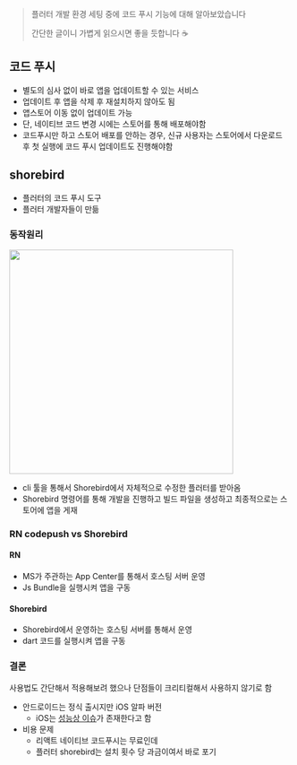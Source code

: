 > 플러터 개발 환경 세팅 중에 코드 푸시 기능에 대해 알아보았습니다
>
> 간단한 글이니 가볍게 읽으시면 좋을 듯합니다 ☕️

## 코드 푸시
- 별도의 심사 없이 바로 앱을 업데이트할 수 있는 서비스
- 업데이트 후 앱을 삭제 후 재설치하지 않아도 됨
- 앱스토어 이동 없이 업데이트 가능
- 단, 네이티브 코드 변경 시에는 스토어를 통해 배포해야함
- 코드푸시만 하고 스토어 배포를 안하는 경우, 신규 사용자는 스토어에서 다운로드 후 첫 실행에 코드 푸시 업데이트도 진행해야함

## shorebird
- 플러터의 코드 푸시 도구
- 플러터 개발자들이 만듦

### 동작원리

<img src="https://github.com/10000-Bagger/free-topic-study/assets/80238096/73bace6c-0e57-4228-95b4-51cfd35fcbdb" width="400px" />

- cli 툴을 통해서 Shorebird에서 자체적으로 수정한 플러터를 받아옴
- Shorebird 명령어를 통해 개발을 진행하고 빌드 파일을 생성하고 최종적으로는 스토어에 앱을 게재

### RN codepush vs Shorebird
#### RN
- MS가 주관하는 App Center를 통해서 호스팅 서버 운영
- Js Bundle을 실행시켜 앱을 구동

#### Shorebird
- Shorebird에서 운영하는 호스팅 서버를 통해서 운영
- dart 코드를 실행시켜 앱을 구동

### 결론

사용법도 간단해서 적용해보려 했으나 단점들이 크리티컬해서 사용하지 않기로 함

- 안드로이드는 정식 출시지만 iOS 알파 버전
  - iOS는 [성능상 이슈](https://docs.shorebird.dev/status)가 존재한다고 함
- 비용 문제
  - 리액트 네이티브 코드푸시는 무료인데
  - 플러터 shorebird는 설치 횟수 당 과금이여서 바로 포기   

